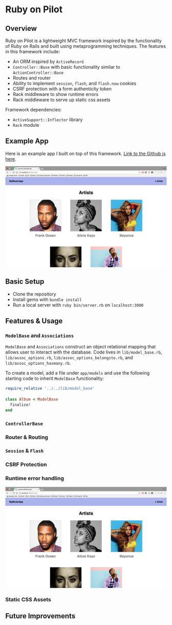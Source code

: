 # Ruby on Pilot

## Overview

Ruby on Pilot is a lightweight MVC framework inspired by the functionality of Ruby on Rails and built using metaprogramming techniques. The features in this framework include:
* An ORM inspired by `ActiveRecord`
* `Controller::Base` with basic functionality similar to `ActionController::Base`
* Routes and router
* Ability to implement `session`, `flash`, and `flash.now` cookies
* CSRF protection with a form authenticity token
* Rack middleware to show runtime errors
* Rack middleware to serve up static css assets

Framework dependencies:
* `ActiveSupport::Inflector` library
* `Rack` module


## Example App

Here is an example app I built on top of this framework. [Link to the Github is here](https://github.com/sisiyao/RubyOnPilotExample).

![MusicApp preview](musicapp.png)


## Basic Setup

* Clone the repository
* Install gems with `bundle install`
* Run a local server with `ruby bin/server.rb` on `localhost:3000`


## Features & Usage

### `ModelBase` and `Associations`

`ModelBase` and `Associations` construct an object relational mapping that allows user to interact with the database. Code lives in `lib/model_base.rb`, `lib/assoc_options.rb`, `lib/assoc_options_belongsto.rb`, and `lib/assoc_options_hasmany.rb`.

To create a model, add a file under `app/models` and use the following starting code to inherit `ModelBase` functionality:

  ```Ruby
  require_relative '../../lib/model_base'

  class Album < ModelBase
    finalize!
  end
  ```

### `ControllerBase`


### Router & Routing


### `Session` & `Flash`


### CSRF Protection


### Runtime error handling

![MusicApp preview](musicapp.png)


### Static CSS Assets

## Future Improvements
